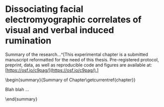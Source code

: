 # Dissociating facial electromyographic correlates of visual and verbal induced rumination

Summary of the research...^[This experimental chapter is a submitted manuscript reformatted for the need of this thesis. Pre-registered protocol, preprint, data, as well as reproducible code and figures are available at: [https://osf.io/c9pag/](https://osf.io/c9pag/).]



\begin{summary}{Summary of Chapter\getcurrentref{chapter}}

Blah blah ...

\end{summary}
